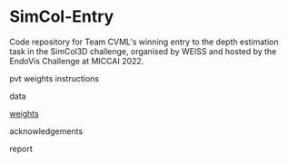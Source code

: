 # SimCol-Entry
Code repository for Team CVML's winning entry to the depth estimation task in the SimCol3D challenge, organised by WEISS and hosted by the EndoVis Challenge at MICCAI 2022.

pvt weights instructions

data

[weights](https://drive.google.com/file/d/1MrFIuucIevR9Ub1y9defXacMiIyLfjX8/view?usp=sharing)

acknowledgements

report
